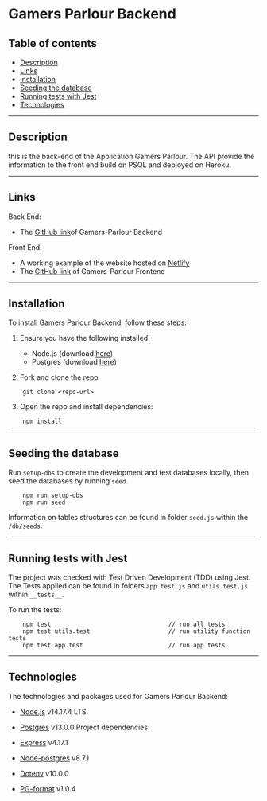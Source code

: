 # Gamers Parlour Backend

## Table of contents

- [Description](#description)
- [Links](#links)
- [Installation](#installation)
- [Seeding the database](#seeding-the-database)
- [Running tests with Jest](#running-tests-with-jest)
- [Technologies](#technologies)

---

## Description

this is the back-end of the Application Gamers Parlour.
The API provide the information to the front end build on PSQL and deployed on Heroku.

---

## Links

Back End:

- The [GitHub link](https://github.com/mr-joelM/gamers-parlour-backend)of Gamers-Parlour Backend

Front End:

- A working example of the website hosted on [Netlify](https://gamers-parlour.netlify.app/)
- The [GitHub link](https://github.com/mr-joelM/gamers-parlour-frontend) of Gamers-Parlour Frontend

---

## Installation

To install Gamers Parlour Backend, follow these steps:

1. Ensure you have the following installed:

   - Node.js (download [here](https://nodejs.org/en/))
   - Postgres (download [here](https://www.postgresql.org/))

2. Fork and clone the repo

```
    git clone <repo-url>
```

3. Open the repo and install dependencies:

```
    npm install
```

---

## Seeding the database

Run `setup-dbs` to create the development and test databases locally, then seed the databases by running `seed`.

```
    npm run setup-dbs
    npm run seed
```

Information on tables structures can be found in folder `seed.js` within the `/db/seeds`.

---

## Running tests with Jest

The project was checked with Test Driven Development (TDD) using Jest.
The Tests applied can be found in folders `app.test.js` and `utils.test.js` within `__tests__`.

To run the tests:

```
    npm test                                 // run all tests
    npm test utils.test                      // run utility function tests
    npm test app.test                        // run app tests
```

---

## Technologies

The technologies and packages used for Gamers Parlour Backend:

- [Node.js](https://nodejs.org/en/) v14.17.4 LTS
- [Postgres](https://www.postgresql.org/) v13.0.0
  Project dependencies:

- [Express](https://expressjs.com/) v4.17.1
- [Node-postgres](https://www.postgresql.org/) v8.7.1
- [Dotenv](https://www.npmjs.com/package/dotenv) v10.0.0
- [PG-format](https://www.npmjs.com/package/pg-format) v1.0.4
